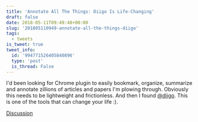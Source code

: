 ```yaml
---
title: 'Annotate All The Things: Diigo Is Life-Changing'
draft: false
date: 2018-05-11T09:49:48+00:00
slug: '201805110949-annotate-all-the-things-diigo'
tags:
  - tweets
is_tweet: true
tweet_info:
  id: '994771526405840896'
  type: 'post'
  is_thread: False
---
```




I'd been looking for Chrome plugin to easily bookmark, organize, summarize and annotate zillions of articles and papers I'm plowing through. Obviously this needs to be lightweight and frictionless. And then I found [@diigo](https://x.com/diigo). This is one of the tools that can change your life :).

[Discussion](https://x.com/sytelus/status/994771526405840896)
